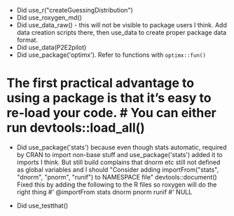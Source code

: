 * Did use_r("createGuessingDistribution")
* Did use_roxygen_md()
* Did use_data_raw() - this will not be visible to package users I think. Add data creation scripts there, then use_data to create proper package data format.
* Did use_data(P2E2pilot)
* Did use_package('optimx').  Refer to functions with `optimx::fun()`

# The first practical advantage to using a package is that it’s easy to re-load your code. # You can either run devtools::load_all()

* Did use_package('stats') because even though stats automatic, required by CRAN to import non-base stuff and use_package('stats') added it to imports I think. But still build complains that dnorm etc still not defined as global variables and I should "Consider adding importFrom("stats", "dnorm", "pnorm", "runif") to NAMESPACE file"
devtools::document()
Fixed this by adding the following to the R files so roxygen will do the right thing
#' @importFrom stats dnorm pnorm runif
#'
NULL

* Did use_testthat()